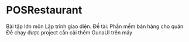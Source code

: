# POSRestaurant
Bài tập lớn môn Lập trình giao diện. Đề tài: Phần mềm bán hàng cho quán 
Để chạy được project cần cài thêm GunaUI trên máy 
